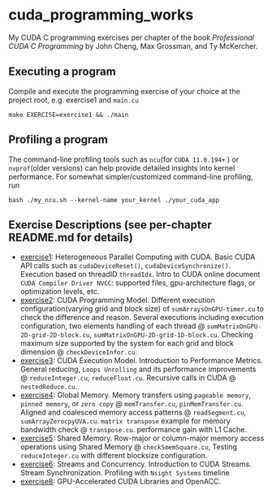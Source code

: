 # cuda_programming_works
My CUDA C programming exercises per chapter of the book *Professional CUDA C Programming* by John Cheng, Max Grossman, and Ty McKercher.

## Executing a program
Compile and execute the programming exercise of your choice at the project root, e.g. exercise1 and `main.cu`
```
make EXERCISE=exercise1 && ./main
```

## Profiling a program
The command-line profiling tools such as `ncu`(for `CUDA 11.0.194+` ) or `nvprof`(older versions) can help provide detailed insights into kernel performance. For somewhat simpler/customized command-line profiling, run
```
bash ./my_ncu.sh --kernel-name your_kernel ./your_cuda_app
```


## Exercise Descriptions (see per-chapter README.md for details)
* [exercise1](exercise1/): Heterogeneous Parallel Computing with CUDA. Basic CUDA API calls such as `cudaDeviceReset()`, `cudaDeviceSynchronize()`. Execution based on threadID `threadIdx`. Intro to CUDA online document `CUDA Compiler Driver NVCC`: supported files, gpu-architecture flags, or optimization levels, etc.
* [exercise2](exercise2/): CUDA Programming Model. Different execution configuration(varying grid and block size) of `sumArraysOnGPU-timer.cu` to check the difference and reason. Several executions including execution configuration, two elements handling of each thread @ `sumMatrixOnGPU-2D-grid-2D-block.cu`, `sumMatrixOnGPU-2D-grid-1D-block.cu`. Checking maximum size supported by the system for each grid and block dimension @ `checkDeviceInfor.cu`.
* [exercise3](exercise3/): CUDA Execution Model. Introduction to Performance Metrics. General reducing, `Loops Unrolling` and its performance improvements @ `reduceInteger.cu`, `reduceFloat.cu`. Recursive calls in CUDA @ `nestedReduce.cu`.
* [exercise4](exercise4/): Global Memory. Memory transfers using `pageable memory`, `pinned memory`, or `zero copy` @ `memTransfer.cu`, `pinMemTransfer.cu`. Aligned and coalesced memory access patterns @ `readSegment.cu`, `sumArrayZerocpyUVA.cu`. `matrix transpose` example for memory bandwidth check @ `transpose.cu`. performance gain with L1 Cache.
* [exercise5](exercise5/): Shared Memory. Row-major or column-major memory access operations using Shared Memory @ `checkSmemSquare.cu`, Testing `reduceInteger.cu` with different blocksize configuration.
* [exercise6](exercise6/): Streams and Concurrency. Introduction to CUDA Streams. Stream Synchronization. Profiling with `Nsight Systems` timeline
* [exercise8](exercise8/): GPU-Accelerated CUDA Libraries and OpenACC.
